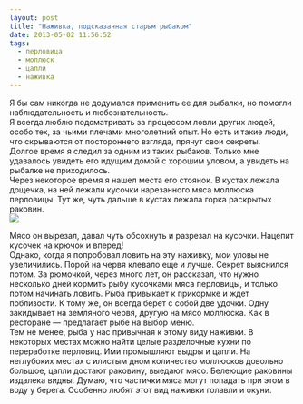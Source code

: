 ```yaml
---
layout: post
title: "Наживка, подсказанная старым рыбаком"
date: 2013-05-02 11:56:52
tags:
  - перловица
  - моллюск
  - цапли
  - наживка
---
```

Я бы сам никогда не додумался применить ее для рыбалки, но помогли
наблюдательность и любознательность.  
Я всегда люблю подсматривать за процессом ловли других людей, особо тех,
за чьими плечами многолетний опыт. Но есть и такие люди, что скрываются
от постороннего взгляда, прячут свои секреты.  
Долгое время я следил за одним из таких рыбаков. Только мне удавалось
увидеть его идущим домой с хорошим уловом, а увидеть на рыбалке не
приходилось.  
Через некоторое время я нашел места его стоянок. В кустах лежала
дощечка, на ней лежали кусочки нарезанного мяса моллюска перловицы. Тут
же, чуть дальше в кустах лежала горка раскрытых раковин.   
![](http://fishingguru.ru/uploads/images/00/00/01/2013/10/12/543787.jpg)

Мясо он вырезал, давал чуть обсохнуть и разрезал на кусочки. Нацепит
кусочек на крючок и вперед!  
Однако, когда я попробовал ловить на эту наживку, мои уловы не
увеличились. Порой на червя клевало еще и лучше. Секрет выяснился потом.
За рюмочкой, через много лет, он рассказал, что нужно несколько дней
кормить рыбу кусочками мяса перловицы, и только потом начинать ловить.
Рыба привыкает к прикормке и ждет поблизости. К тому же, он всегда берет
с собой две удочки. Одну закидывает на земляного червя, другую на мясо
моллюска. Как в ресторане — предлагает рыбе на выбор меню.  
Тем не менее, рыба у нас привычная к этому виду наживки. В некоторых
местах можно найти целые разделочные кухни по переработке перловиц. Ими
промышляют выдры и цапли. На неглубоких местах с илистым дном количество
моллюсков довольно большое, цапли достают раковину, выедают мясо.
Белеющие раковины издалека видны. Думаю, что частички мяса могут
попадать при этом в воду у берега. Особенно любят этот вид наживки
голавли и окуни.

